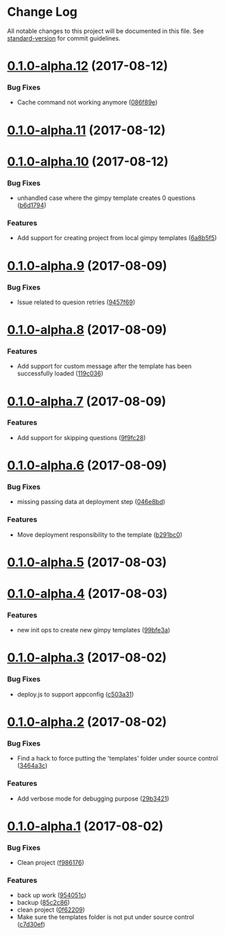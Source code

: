 # Change Log

All notable changes to this project will be documented in this file. See [standard-version](https://github.com/conventional-changelog/standard-version) for commit guidelines.

<a name="0.1.0-alpha.12"></a>
# [0.1.0-alpha.12](https://github.com/nicolasdao/gimpy/compare/v0.1.0-alpha.11...v0.1.0-alpha.12) (2017-08-12)


### Bug Fixes

* Cache command not working anymore ([086f89e](https://github.com/nicolasdao/gimpy/commit/086f89e))



<a name="0.1.0-alpha.11"></a>
# [0.1.0-alpha.11](https://github.com/nicolasdao/gimpy/compare/v0.1.0-alpha.10...v0.1.0-alpha.11) (2017-08-12)



<a name="0.1.0-alpha.10"></a>
# [0.1.0-alpha.10](https://github.com/nicolasdao/gimpy/compare/v0.1.0-alpha.9...v0.1.0-alpha.10) (2017-08-12)


### Bug Fixes

* unhandled case where the gimpy template creates 0 questions ([b6d1794](https://github.com/nicolasdao/gimpy/commit/b6d1794))


### Features

* Add support for creating project from local gimpy templates ([6a8b5f5](https://github.com/nicolasdao/gimpy/commit/6a8b5f5))



<a name="0.1.0-alpha.9"></a>
# [0.1.0-alpha.9](https://github.com/nicolasdao/gimpy/compare/v0.1.0-alpha.8...v0.1.0-alpha.9) (2017-08-09)


### Bug Fixes

* Issue related to quesion retries ([9457f69](https://github.com/nicolasdao/gimpy/commit/9457f69))



<a name="0.1.0-alpha.8"></a>
# [0.1.0-alpha.8](https://github.com/nicolasdao/gimpy/compare/v0.1.0-alpha.7...v0.1.0-alpha.8) (2017-08-09)


### Features

* Add support for custom message after the template has been successfully loaded ([119c036](https://github.com/nicolasdao/gimpy/commit/119c036))



<a name="0.1.0-alpha.7"></a>
# [0.1.0-alpha.7](https://github.com/nicolasdao/gimpy/compare/v0.1.0-alpha.6...v0.1.0-alpha.7) (2017-08-09)


### Features

* Add support for skipping questions ([9f9fc28](https://github.com/nicolasdao/gimpy/commit/9f9fc28))



<a name="0.1.0-alpha.6"></a>
# [0.1.0-alpha.6](https://github.com/nicolasdao/gimpy/compare/v0.1.0-alpha.5...v0.1.0-alpha.6) (2017-08-09)


### Bug Fixes

* missing passing data at deployment step ([046e8bd](https://github.com/nicolasdao/gimpy/commit/046e8bd))


### Features

* Move deployment responsibility to the template ([b291bc0](https://github.com/nicolasdao/gimpy/commit/b291bc0))



<a name="0.1.0-alpha.5"></a>
# [0.1.0-alpha.5](https://github.com/nicolasdao/gimpy/compare/v0.1.0-alpha.4...v0.1.0-alpha.5) (2017-08-03)



<a name="0.1.0-alpha.4"></a>
# [0.1.0-alpha.4](https://github.com/nicolasdao/gimpy/compare/v0.1.0-alpha.3...v0.1.0-alpha.4) (2017-08-03)


### Features

* new init ops to create new gimpy templates ([99bfe3a](https://github.com/nicolasdao/gimpy/commit/99bfe3a))



<a name="0.1.0-alpha.3"></a>
# [0.1.0-alpha.3](https://github.com/nicolasdao/gimpy/compare/v0.1.0-alpha.2...v0.1.0-alpha.3) (2017-08-02)


### Bug Fixes

* deploy.js to support appconfig ([c503a31](https://github.com/nicolasdao/gimpy/commit/c503a31))



<a name="0.1.0-alpha.2"></a>
# [0.1.0-alpha.2](https://github.com/nicolasdao/gimpy/compare/v0.1.0-alpha.1...v0.1.0-alpha.2) (2017-08-02)


### Bug Fixes

* Find a hack to force putting the 'templates' folder under source control ([3464a3c](https://github.com/nicolasdao/gimpy/commit/3464a3c))


### Features

* Add verbose mode for debugging purpose ([29b3421](https://github.com/nicolasdao/gimpy/commit/29b3421))



<a name="0.1.0-alpha.1"></a>
# [0.1.0-alpha.1](https://github.com/nicolasdao/gimpy/compare/v0.1.0-alpha.0...v0.1.0-alpha.1) (2017-08-02)


### Bug Fixes

* Clean project ([f986176](https://github.com/nicolasdao/gimpy/commit/f986176))


### Features

* back up work ([954051c](https://github.com/nicolasdao/gimpy/commit/954051c))
* backup ([85c2c86](https://github.com/nicolasdao/gimpy/commit/85c2c86))
* clean project ([0f62209](https://github.com/nicolasdao/gimpy/commit/0f62209))
* Make sure the templates folder is not put under source control ([c7d30ef](https://github.com/nicolasdao/gimpy/commit/c7d30ef))
